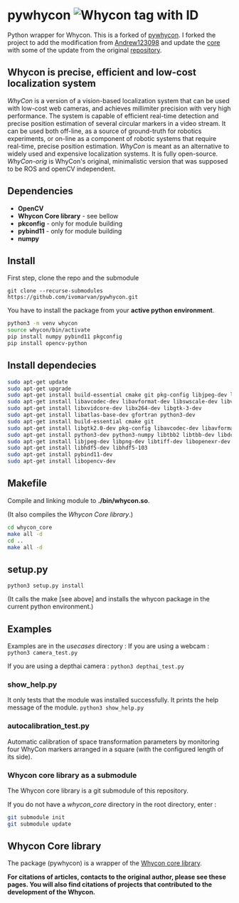 # pywhycon ![Whycon tag with ID](./whycon-code.jpg)

Python wrapper for Whycon. This is a forked of [pywhycon](https://github.com/ivomarvan/pywhycon).
I forked the project to add the modification from [Andrew123098](https://github.com/ivomarvan/pywhycon/issues/2) and update the [core](https://github.com/ivomarvan/whycon_core) with some of the update from the original [repository](https://github.com/jiriUlr/whycon-ros).

## Whycon is precise, efficient and low-cost localization system

_WhyCon_ is a version of a vision-based localization system that can be used with low-cost web cameras, and achieves millimiter precision with very high performance.
The system is capable of efficient real-time detection and precise position estimation of several circular markers in a video stream. 
It can be used both off-line, as a source of ground-truth for robotics experiments, or on-line as a component of robotic systems that require real-time, precise position estimation.
_WhyCon_ is meant as an alternative to widely used and expensive localization systems. It is fully open-source.
_WhyCon-orig_ is WhyCon's original, minimalistic version that was supposed to be ROS and openCV independent.

## Dependencies

- **OpenCV**
- **Whycon Core library** - see bellow
- **pkconfig** - only for module building
- **pybind11** - only for module building
- **numpy**

## Install

First step, clone the repo and the submodule

`git clone --recurse-submodules https://github.com/ivomarvan/pywhycon.git`

You have to install the package from your **active python environment**.

```bash
python3 -m venv whycon
source whycon/bin/activate
pip install numpy pybind11 pkgconfig
pip install opencv-python
```

## Install dependecies

```bash
sudo apt-get update
sudo apt-get upgrade
sudo apt-get install build-essential cmake git pkg-config libjpeg-dev libtiff-dev libpng-dev
sudo apt-get install libavcodec-dev libavformat-dev libswscale-dev libv4l-dev
sudo apt-get install libxvidcore-dev libx264-dev libgtk-3-dev
sudo apt-get install libatlas-base-dev gfortran python3-dev
sudo apt-get install build-essential cmake git
sudo apt-get install libgtk2.0-dev pkg-config libavcodec-dev libavformat-dev libswscale-dev
sudo apt-get install python3-dev python3-numpy libtbb2 libtbb-dev libdc1394-22-dev
sudo apt-get install libjpeg-dev libpng-dev libtiff-dev libopenexr-dev libatlas-base-dev gfortran
sudo apt-get install libhdf5-dev libhdf5-103
sudo apt-get install pybind11-dev
sudo apt-get install libopencv-dev
```

## Makefile

Compile and linking module to **./bin/whycon.so**.

(It also compiles the _Whycon Core library_.)

```bash
cd whycon_core
make all -d
cd ..
make all -d
```

## setup.py

`python3 setup.py install`

(It calls the make [see above] and installs the whycon package in the current python environment.)

## Examples

Examples are in the _usecases_ directory :
If you are using a webcam :
`python3 camera_test.py`

If you are using a depthai camera :
`python3 depthai_test.py`

### show_help.py

It only tests that the module was installed successfully. It prints the help message of the module.
`python3 show_help.py`

### autocalibration_test.py

Automatic calibration of space transformation parameters by monitoring
four WhyCon markers arranged in a square (with the configured length of its side).

### Whycon core library as a submodule

The Whycon core library is a git submodule of this repository.

If you do not have a _whycon_core_ directory in the root directory, enter :

```bash
git submodule init
git submodule update
```

## Whycon Core library

The package (pywhycon) is a wrapper of the [Whycon core library]("https://github.com/LapinCodeur/whycon_core").

**For citations of articles, contacts to the original author, please see these pages. You will also find citations of projects that contributed to the development of the Whycon.**
